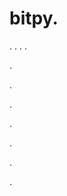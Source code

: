 # bitpy.
.
.
.
.












.






















































.
























.



























.

















































































.































































.













































































.
